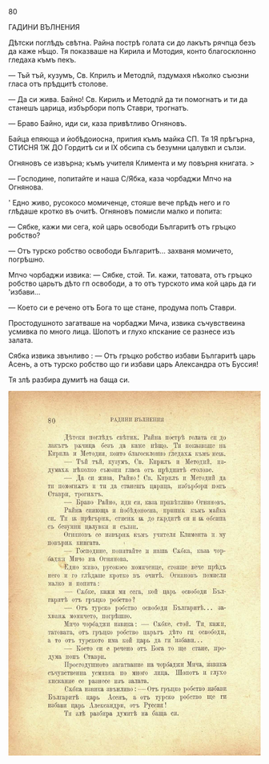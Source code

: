 ﻿80

ГАДИНИ ВЪЛНЕНИЯ

Дѣтски поглѣдъ свѣтна. Райна пострѣ голата си до лакътъ рячпца безъ да каже нѣщо. Тя показваше на Кирила и Мотодия, конто благосклонно гледаха къмъ пекъ.

— Тъй тъй, кузумъ, Св. Кприлъ и Методпй, пздумахя нѣколко съюзни гласа отъ прѣдцитѣ столове.

— Да си жива. Байно! Св. Кирилъ и Методпй да ти помогнатъ и ти да станешъ царица, избърбори попъ Ставри, трогнатъ.

— Браво Байно, иди си, каза привѣтливо Огняновъ.

Байца епяюща и ѝобѣдоиосна, припия къмъ майка СП. Тя 1Я прѣгърна, СТИСНЯ 1Ж ДО Гордитѣ си и IX обсипа съ безумни цалувкп и сълзи.

Огняновъ се извърна; къмъ учителя Климента и му повърня книгата. >

— Господине, попитайте и наша С/Ябка, каза чорбаджи Мпчо на Огнянова.

' Едно живо, русокосо момиченце, стояше вече прѣдъ него и го глѣдаше кротко въ очитѣ. Огняновъ помисли малко и попита:

— Сябке, кажи ми сега, кой царь освободи Българитѣ отъ гръцко робство?

— Отъ турско робство освободи Българитѣ... захваня момичето, погрѣшно.

Мпчо чорбаджи извика: — Сябке, стой. Ти. кажи, татовата, отъ гръцко робство царьтъ дѣто гп освободи, а то отъ турското има кой царь да ги 'избави...

— Което си е речено отъ Бога то ще стане, продума попъ Ставри.

Простодушното загатваше на чорбаджи Мича, извика съчувствеина усмивка по много лица. Шопотъ и глухо кпскание се разнесе изъ залата.

Сябка извика звънливо : — Отъ гръцко робство избави Българитѣ царь Асенъ, а отъ турско робство що ги избави царь Александра отъ Буссия!

Тя злѣ разбира думитѣ на баща си.

![original](../images/095.jpg)

